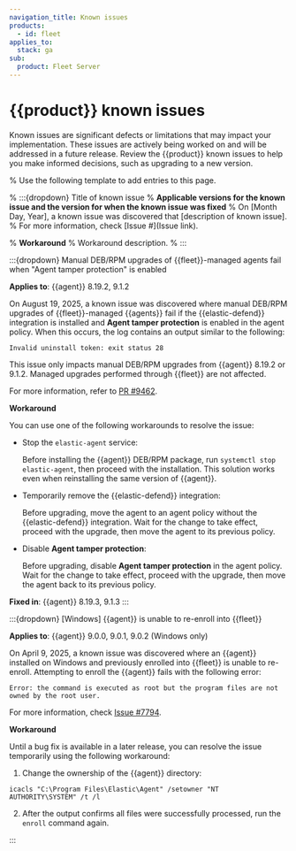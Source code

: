 ```yaml
---
navigation_title: Known issues
products:
  - id: fleet
applies_to:
  stack: ga
sub:
  product: Fleet Server
---
```


# {{product}} known issues

Known issues are significant defects or limitations that may impact your implementation. These issues are actively being worked on and will be addressed in a future release. Review the {{product}} known issues to help you make informed decisions, such as upgrading to a new version.

% Use the following template to add entries to this page.

% :::{dropdown} Title of known issue
% **Applicable versions for the known issue and the version for when the known issue was fixed**
% On [Month Day, Year], a known issue was discovered that [description of known issue].
% For more information, check [Issue #](Issue link).

% **Workaround**
% Workaround description.
% :::


:::{dropdown} Manual DEB/RPM upgrades of {{fleet}}-managed agents fail when "Agent tamper protection" is enabled

**Applies to**: {{agent}} 8.19.2, 9.1.2

On August 19, 2025, a known issue was discovered where manual DEB/RPM upgrades of {{fleet}}-managed {{agents}} fail if the {{elastic-defend}} integration is installed and **Agent tamper protection** is enabled in the agent policy. When this occurs, the log contains an output similar to the following:

```
Invalid uninstall token: exit status 28
```

This issue only impacts manual DEB/RPM upgrades from {{agent}} 8.19.2 or 9.1.2. Managed upgrades performed through {{fleet}} are not affected.

For more information, refer to [PR #9462](https://github.com/elastic/elastic-agent/pull/9462).

**Workaround**

You can use one of the following workarounds to resolve the issue:

- Stop the `elastic-agent` service:

   Before installing the {{agent}} DEB/RPM package, run `systemctl stop elastic-agent`, then proceed with the installation. This solution works even when reinstalling the same version of {{agent}}.

- Temporarily remove the {{elastic-defend}} integration:

   Before upgrading, move the agent to an agent policy without the {{elastic-defend}} integration. Wait for the change to take effect, proceed with the upgrade, then move the agent to its previous policy.

- Disable **Agent tamper protection**:

   Before upgrading, disable **Agent tamper protection** in the agent policy. Wait for the change to take effect, proceed with the upgrade, then move the agent back to its previous policy.

**Fixed in**: {{agent}} 8.19.3, 9.1.3
:::

:::{dropdown} [Windows] {{agent}} is unable to re-enroll into {{fleet}}

**Applies to**: {{agent}} 9.0.0, 9.0.1, 9.0.2 (Windows only)

On April 9, 2025, a known issue was discovered where an {{agent}} installed on Windows and previously enrolled into {{fleet}} is unable to re-enroll. Attempting to enroll the {{agent}} fails with the following error:

```shell
Error: the command is executed as root but the program files are not owned by the root user.
```

For more information, check [Issue #7794](https://github.com/elastic/elastic-agent/issues/7794).

**Workaround**

Until a bug fix is available in a later release, you can resolve the issue temporarily using the following workaround:

1. Change the ownership of the {{agent}} directory:

  ```shell
  icacls "C:\Program Files\Elastic\Agent" /setowner "NT AUTHORITY\SYSTEM" /t /l
  ```

2. After the output confirms all files were successfully processed, run the `enroll` command again.

:::

